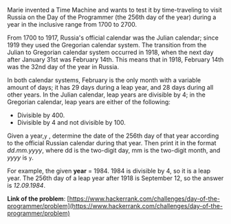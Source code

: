 Marie invented a Time Machine and wants to test it by time-traveling to visit Russia on the Day of the Programmer 
(the 256th day of the year) during a year in the inclusive range from 1700 to 2700.

From 1700 to 1917, Russia's official calendar was the Julian calendar; since 1919 they used the Gregorian calendar system. 
The transition from the Julian to Gregorian calendar system occurred in 1918, when the next day after January 31st was February 14th. 
This means that in 1918, February 14th was the 32nd day of the year in Russia.

In both calendar systems, February is the only month with a variable amount of days; it has 29 days during a leap year, 
and 28 days during all other years. In the Julian calendar, leap years are divisible by 4; in the Gregorian calendar, 
leap years are either of the following:

* Divisible by 400.
* Divisible by 4 and not divisible by 100.

Given a year,`y` , determine the date of the 256th day of that year according to the official Russian calendar during that year. 
Then print it in the format _dd.mm.yyyy_, where dd is the two-digit day, mm is the two-digit month, and _yyyy_ is `y`.

For example, the given **year** = 1984. 1984 is divisible by 4, so it is a leap year. The 256th day of a leap year 
after 1918 is September 12, so the answer is _12.09.1984_.

**Link of the problem**: [https://www.hackerrank.com/challenges/day-of-the-programmer/problem](https://www.hackerrank.com/challenges/day-of-the-programmer/problem)